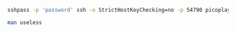 
```bash
sshpass -p 'password' ssh -o StrictHostKeyChecking=no -p 54790 picoplayer@saturn.picoctf.net
```

```bash
man useless
```
